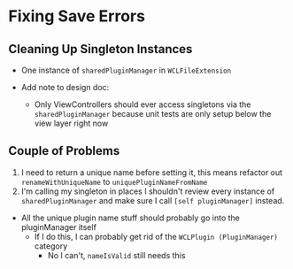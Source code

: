 # Fixing Save Errors

## Cleaning Up Singleton Instances

- One instance of `sharedPluginManager` in `WCLFileExtension`

- Add note to design doc:
  - Only ViewControllers should ever access singletons via the `sharedPluginManager` because unit tests are only setup below the view layer right now

## Couple of Problems

1. I need to return a unique name before setting it, this means refactor out `renameWithUniqueName` to `uniquePluginNameFromName`
2. I'm calling my singleton in places I shouldn't review every instance of `sharedPluginManager` and make sure I call `[self pluginManager]` instead.
  - All the unique plugin name stuff should probably go into the pluginManager itself
    - If I do this, I can probably get rid of the `WCLPlugin (PluginManager)` category
      - No I can't, `nameIsValid` still needs this
